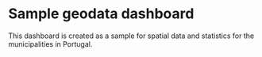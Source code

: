 # Sample geodata dashboard

This dashboard is created as a sample for spatial data and statistics for the 
municipalities in Portugal.